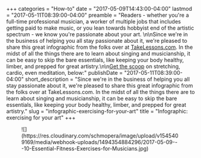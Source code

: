 +++
categories = "How-to"
date = "2017-05-09T14:43:00-04:00"
lastmod = "2017-05-11T08:39:00-04:00"
preamble = "Readers - whether you're a full-time professional musician, a worker of multiple jobs that includes getting paid to make music, or you lean towards hobbyist end of the artistic spectrum - we know you're passionate about your art. \n\nSince we're in the business of helping you all stay passionate about it, we're pleased to share this great infographic from the folks over at [TakeLessons.com](https://takelessons.com/). In the midst of all the things there are to learn about singing and musicianship, it can be easy to skip the bare essentials, like keeping your body healthy, limber, and prepped for great artistry.\n\n[Get the scoop](http://takelessons.com/blog/fitness-exercises-for-musicians) on stretching, cardio, even meditation, below:"
publishDate = "2017-05-11T08:39:00-04:00"
short_description = "Since we&#039;re in the business of helping you all stay passionate about it, we&#039;re pleased to share this great infographic from the folks over at TakeLessons.com. In the midst of all the things there are to learn about singing and musicianship, it can be easy to skip the bare essentials, like keeping your body healthy, limber, and prepped for great artistry."
slug = "infographic-exercising-for-your-art"
title = "Infographic: exercising for your art"
+++

<figure data-type="image">
![](https://res.cloudinary.com/schmopera/image/upload/v1545409169/media/webhook-uploads/1494354884296/2017-05-09---10-Essential-Fitness-Exercises-for-Musicians.jpg)
</figure>
